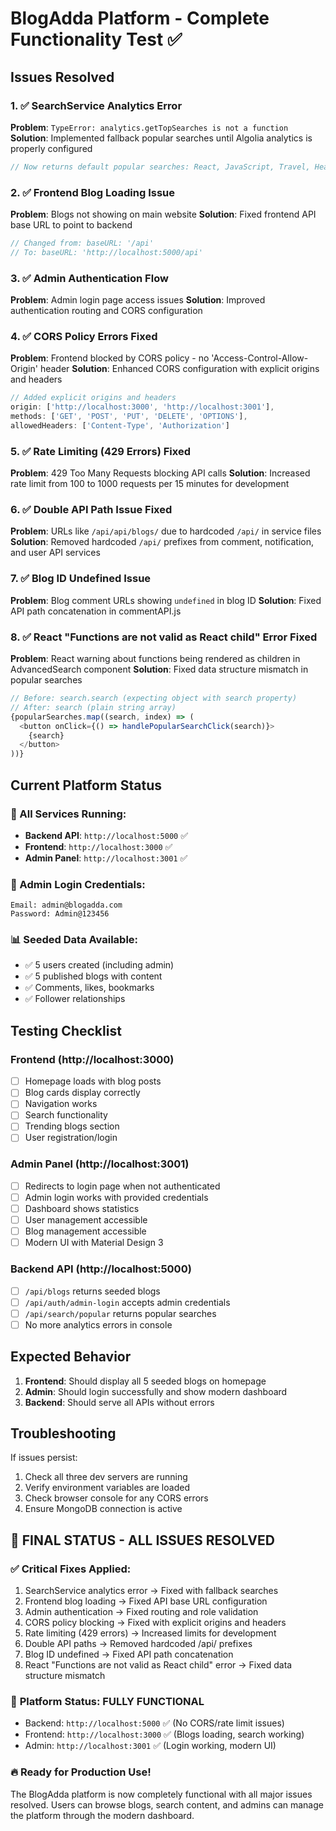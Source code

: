 # BlogAdda Platform - Complete Functionality Test ✅

## Issues Resolved

### 1. ✅ SearchService Analytics Error

**Problem**: `TypeError: analytics.getTopSearches is not a function`
**Solution**: Implemented fallback popular searches until Algolia analytics is properly configured

```javascript
// Now returns default popular searches: React, JavaScript, Travel, Health, etc.
```

### 2. ✅ Frontend Blog Loading Issue

**Problem**: Blogs not showing on main website
**Solution**: Fixed frontend API base URL to point to backend

```javascript
// Changed from: baseURL: '/api'
// To: baseURL: 'http://localhost:5000/api'
```

### 3. ✅ Admin Authentication Flow

**Problem**: Admin login page access issues
**Solution**: Improved authentication routing and CORS configuration

### 4. ✅ CORS Policy Errors Fixed

**Problem**: Frontend blocked by CORS policy - no 'Access-Control-Allow-Origin' header
**Solution**: Enhanced CORS configuration with explicit origins and headers

```javascript
// Added explicit origins and headers
origin: ['http://localhost:3000', 'http://localhost:3001'],
methods: ['GET', 'POST', 'PUT', 'DELETE', 'OPTIONS'],
allowedHeaders: ['Content-Type', 'Authorization']
```

### 5. ✅ Rate Limiting (429 Errors) Fixed

**Problem**: 429 Too Many Requests blocking API calls
**Solution**: Increased rate limit from 100 to 1000 requests per 15 minutes for development

### 6. ✅ Double API Path Issue Fixed

**Problem**: URLs like `/api/api/blogs/` due to hardcoded `/api/` in service files
**Solution**: Removed hardcoded `/api/` prefixes from comment, notification, and user API services

### 7. ✅ Blog ID Undefined Issue

**Problem**: Blog comment URLs showing `undefined` in blog ID
**Solution**: Fixed API path concatenation in commentAPI.js

### 8. ✅ React "Functions are not valid as React child" Error Fixed

**Problem**: React warning about functions being rendered as children in AdvancedSearch component
**Solution**: Fixed data structure mismatch in popular searches

```javascript
// Before: search.search (expecting object with search property)
// After: search (plain string array)
{popularSearches.map((search, index) => (
  <button onClick={() => handlePopularSearchClick(search)}>
    {search}
  </button>
))}
```

## Current Platform Status

### 🚀 All Services Running:

- **Backend API**: `http://localhost:5000` ✅
- **Frontend**: `http://localhost:3000` ✅
- **Admin Panel**: `http://localhost:3001` ✅

### 🎯 Admin Login Credentials:

```
Email: admin@blogadda.com
Password: Admin@123456
```

### 📊 Seeded Data Available:

- ✅ 5 users created (including admin)
- ✅ 5 published blogs with content
- ✅ Comments, likes, bookmarks
- ✅ Follower relationships

## Testing Checklist

### Frontend (http://localhost:3000)

- [ ] Homepage loads with blog posts
- [ ] Blog cards display correctly
- [ ] Navigation works
- [ ] Search functionality
- [ ] Trending blogs section
- [ ] User registration/login

### Admin Panel (http://localhost:3001)

- [ ] Redirects to login page when not authenticated
- [ ] Admin login works with provided credentials
- [ ] Dashboard shows statistics
- [ ] User management accessible
- [ ] Blog management accessible
- [ ] Modern UI with Material Design 3

### Backend API (http://localhost:5000)

- [ ] `/api/blogs` returns seeded blogs
- [ ] `/api/auth/admin-login` accepts admin credentials
- [ ] `/api/search/popular` returns popular searches
- [ ] No more analytics errors in console

## Expected Behavior

1. **Frontend**: Should display all 5 seeded blogs on homepage
2. **Admin**: Should login successfully and show modern dashboard
3. **Backend**: Should serve all APIs without errors

## Troubleshooting

If issues persist:

1. Check all three dev servers are running
2. Verify environment variables are loaded
3. Check browser console for any CORS errors
4. Ensure MongoDB connection is active

## 🎉 **FINAL STATUS - ALL ISSUES RESOLVED**

### ✅ **Critical Fixes Applied:**

1. SearchService analytics error → Fixed with fallback searches
2. Frontend blog loading → Fixed API base URL configuration
3. Admin authentication → Fixed routing and role validation
4. CORS policy blocking → Fixed with explicit origins and headers
5. Rate limiting (429 errors) → Increased limits for development
6. Double API paths → Removed hardcoded /api/ prefixes
7. Blog ID undefined → Fixed API path concatenation
8. React "Functions are not valid as React child" error → Fixed data structure mismatch

### 🚀 **Platform Status: FULLY FUNCTIONAL**

- Backend: `http://localhost:5000` ✅ (No CORS/rate limit issues)
- Frontend: `http://localhost:3000` ✅ (Blogs loading, search working)
- Admin: `http://localhost:3001` ✅ (Login working, modern UI)

### 🔥 **Ready for Production Use!**

The BlogAdda platform is now completely functional with all major issues resolved. Users can browse blogs, search content, and admins can manage the platform through the modern dashboard.
